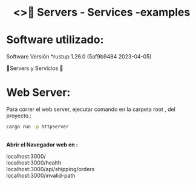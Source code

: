 <h1 align="center"><>🦑 Servers - Services -examples </h1>
<h1>Software utilizado:</h1>
Software	Versión
*rustup	1.26.0 (5af9b9484 2023-04-05)</br>

:construction:Servers y Servicios :construction:
<h1>Web Server:</h1>
   
Para correr el web server, ejecutar comando en la carpeta root , del proyecto.:</br>
 ``` bash
 cargo run -p httpserver
 ``` 
</br>
<strong>Abrir el Navegador web en :</strong>
</br>

localhost:3000/</br>
localhost:3000/health</br>
localhost:3000/api/shipping/orders</br>
localhost:3000/invalid-path</br>

